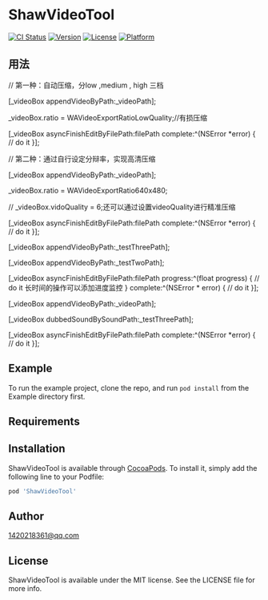 # ShawVideoTool

[![CI Status](https://img.shields.io/travis/14202183qq.com/ShawVideoTool.svg?style=flat)](https://travis-ci.org/14202183qq.com/ShawVideoTool)
[![Version](https://img.shields.io/cocoapods/v/ShawVideoTool.svg?style=flat)](https://cocoapods.org/pods/ShawVideoTool)
[![License](https://img.shields.io/cocoapods/l/ShawVideoTool.svg?style=flat)](https://cocoapods.org/pods/ShawVideoTool)
[![Platform](https://img.shields.io/cocoapods/p/ShawVideoTool.svg?style=flat)](https://cocoapods.org/pods/ShawVideoTool)

## 用法
// 第一种：自动压缩，分low ,medium , high 三档


[_videoBox appendVideoByPath:_videoPath];

_videoBox.ratio = WAVideoExportRatioLowQuality;//有损压缩

[_videoBox asyncFinishEditByFilePath:filePath complete:^(NSError *error) {
    // do it
}];

// 第二种：通过自行设定分辩率，实现高清压缩


[_videoBox appendVideoByPath:_videoPath];

_videoBox.ratio = WAVideoExportRatio640x480;
    
// _videoBox.vidoQuality = 6;还可以通过设置videoQuality进行精准压缩

[_videoBox asyncFinishEditByFilePath:filePath complete:^(NSError *error) {
    // do it
}];

[_videoBox appendVideoByPath:_testThreePath];

[_videoBox appendVideoByPath:_testTwoPath];

[_videoBox asyncFinishEditByFilePath:filePath progress:^(float progress) {
    // do it 长时间的操作可以添加进度监控
}  complete:^(NSError * error) {
    // do it 
}];



[_videoBox appendVideoByPath:_videoPath];

[_videoBox dubbedSoundBySoundPath:_testThreePath];

[_videoBox asyncFinishEditByFilePath:filePath complete:^(NSError *error) {
    // do it 
}];
## Example

To run the example project, clone the repo, and run `pod install` from the Example directory first.

## Requirements

## Installation

ShawVideoTool is available through [CocoaPods](https://cocoapods.org). To install
it, simply add the following line to your Podfile:

```ruby
pod 'ShawVideoTool'
```

## Author

1420218361@qq.com

## License

ShawVideoTool is available under the MIT license. See the LICENSE file for more info.
